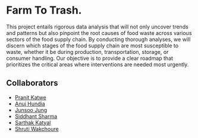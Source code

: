 # Farm To Trash.
This project entails rigorous data analysis that will not only uncover trends and patterns but also pinpoint the root causes of food waste across various sectors of the food supply chain. By conducting thorough analyses, we will discern which stages of the food supply chain are most susceptible to waste, whether it be during production, transportation, storage, or consumer handling. Our objective is to provide a clear roadmap that prioritizes the critical areas where interventions are needed most urgently.

##  Collaborators 

- <a href ="https://github.com/PranitKatwe"> Pranit Katwe </a>
- <a href ="https://github.com/anujhundia"> Anuj Hundia </a>
- <a href ="https://github.com/MnFurry"> Junsoo Jung </a>
- <a href ="https://github.com/sidsharma1331"> Siddhant Sharma </a>
- <a href ="https://github.com/Skatyal2000"> Sarthak Katyal </a>
- <a href ="https://github.com/tishru"> Shruti Wakchoure </a>
